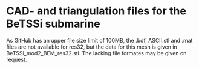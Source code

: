 # CAD- and triangulation files for the BeTSSi submarine 

As GitHub has an upper file size limit of 100MB, the .bdf, ASCII.stl and .mat files are not available for res32, but the data for this mesh is given in BeTSSi_mod2_BEM_res32.stl. The lacking file formates may be given on request.
